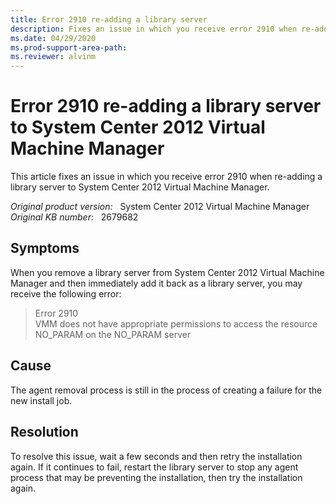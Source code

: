 ```yaml
---
title: Error 2910 re-adding a library server
description: Fixes an issue in which you receive error 2910 when re-adding a library server to System Center 2012 Virtual Machine Manager.
ms.date: 04/29/2020
ms.prod-support-area-path: 
ms.reviewer: alvinm
---
```

# Error 2910 re-adding a library server to System Center 2012 Virtual Machine Manager

This article fixes an issue in which you receive error 2910 when re-adding a library server to System Center 2012 Virtual Machine Manager.

_Original product version:_ &nbsp; System Center 2012 Virtual Machine Manager  
_Original KB number:_ &nbsp; 2679682

## Symptoms

When you remove a library server from System Center 2012 Virtual Machine Manager and then immediately add it back as a library server, you may receive the following error:

> Error 2910  
> VMM does not have appropriate permissions to access the resource NO_PARAM on the NO_PARAM server

## Cause

The agent removal process is still in the process of creating a failure for the new install job.

## Resolution

To resolve this issue, wait a few seconds and then retry the installation again. If it continues to fail, restart the library server to stop any agent process that may be preventing the installation, then try the installation again.
